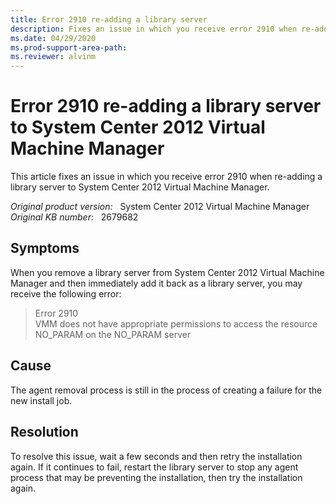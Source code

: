 ```yaml
---
title: Error 2910 re-adding a library server
description: Fixes an issue in which you receive error 2910 when re-adding a library server to System Center 2012 Virtual Machine Manager.
ms.date: 04/29/2020
ms.prod-support-area-path: 
ms.reviewer: alvinm
---
```

# Error 2910 re-adding a library server to System Center 2012 Virtual Machine Manager

This article fixes an issue in which you receive error 2910 when re-adding a library server to System Center 2012 Virtual Machine Manager.

_Original product version:_ &nbsp; System Center 2012 Virtual Machine Manager  
_Original KB number:_ &nbsp; 2679682

## Symptoms

When you remove a library server from System Center 2012 Virtual Machine Manager and then immediately add it back as a library server, you may receive the following error:

> Error 2910  
> VMM does not have appropriate permissions to access the resource NO_PARAM on the NO_PARAM server

## Cause

The agent removal process is still in the process of creating a failure for the new install job.

## Resolution

To resolve this issue, wait a few seconds and then retry the installation again. If it continues to fail, restart the library server to stop any agent process that may be preventing the installation, then try the installation again.
